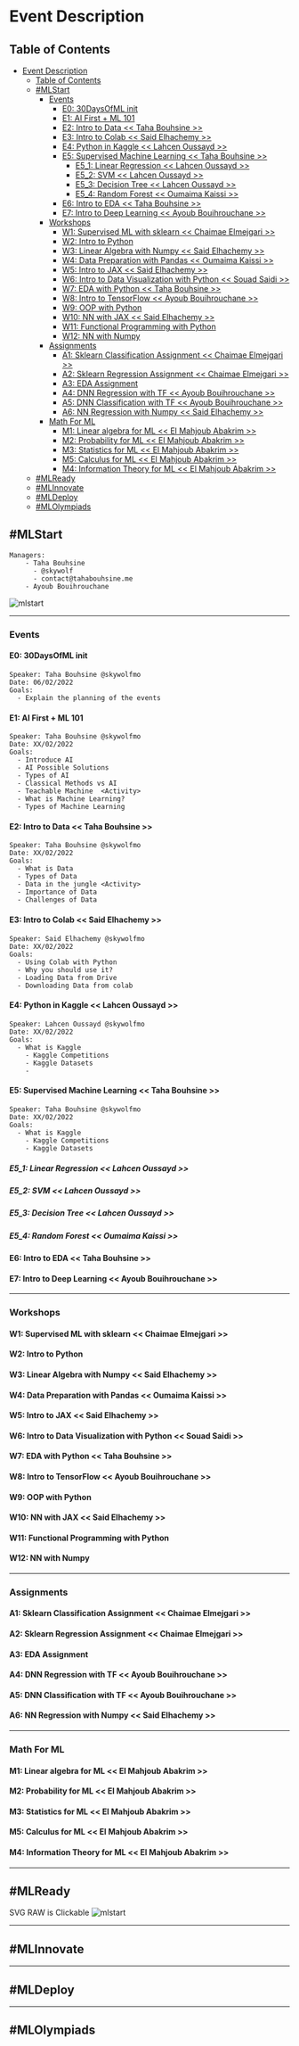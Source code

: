 # Event Description

## Table of Contents
- [Event Description](#event-description)
  - [Table of Contents](#table-of-contents)
  - [#MLStart](#mlstart)
    - [Events](#events)
      - [E0: 30DaysOfML init](#e0-30daysofml-init)
      - [E1: AI First + ML 101](#e1-ai-first--ml-101)
      - [E2: Intro to Data  << Taha Bouhsine >>](#e2-intro-to-data---taha-bouhsine-)
      - [E3: Intro to Colab  << Said Elhachemy >>](#e3-intro-to-colab---said-elhachemy-)
      - [E4: Python in Kaggle  << Lahcen Oussayd >>](#e4-python-in-kaggle---lahcen-oussayd-)
      - [E5: Supervised Machine Learning  << Taha Bouhsine >>](#e5-supervised-machine-learning---taha-bouhsine-)
        - [E5_1: Linear Regression << Lahcen Oussayd >>](#e5_1-linear-regression--lahcen-oussayd-)
        - [E5_2: SVM << Lahcen Oussayd >>](#e5_2-svm--lahcen-oussayd-)
        - [E5_3: Decision Tree << Lahcen Oussayd >>](#e5_3-decision-tree--lahcen-oussayd-)
        - [E5_4: Random Forest  << Oumaima Kaissi >>](#e5_4-random-forest---oumaima-kaissi-)
      - [E6: Intro to EDA  << Taha Bouhsine >>](#e6-intro-to-eda---taha-bouhsine-)
      - [E7: Intro to Deep Learning  << Ayoub Bouihrouchane >>](#e7-intro-to-deep-learning---ayoub-bouihrouchane-)
    - [Workshops](#workshops)
      - [W1: Supervised ML with sklearn << Chaimae Elmejgari >>](#w1-supervised-ml-with-sklearn--chaimae-elmejgari-)
      - [W2: Intro to Python](#w2-intro-to-python)
      - [W3: Linear Algebra with Numpy << Said Elhachemy >>](#w3-linear-algebra-with-numpy--said-elhachemy-)
      - [W4: Data Preparation with Pandas << Oumaima Kaissi >>](#w4-data-preparation-with-pandas--oumaima-kaissi-)
      - [W5: Intro to JAX << Said Elhachemy >>](#w5-intro-to-jax--said-elhachemy-)
      - [W6: Intro to Data Visualization with Python << Souad Saidi >>](#w6-intro-to-data-visualization-with-python--souad-saidi-)
      - [W7: EDA with Python << Taha Bouhsine >>](#w7-eda-with-python--taha-bouhsine-)
      - [W8: Intro to TensorFlow << Ayoub Bouihrouchane >>](#w8-intro-to-tensorflow--ayoub-bouihrouchane-)
      - [W9: OOP with Python](#w9-oop-with-python)
      - [W10: NN with JAX << Said Elhachemy >>](#w10-nn-with-jax--said-elhachemy-)
      - [W11: Functional Programming with Python](#w11-functional-programming-with-python)
      - [W12: NN with Numpy](#w12-nn-with-numpy)
    - [Assignments](#assignments)
      - [A1: Sklearn Classification Assignment << Chaimae Elmejgari >>](#a1-sklearn-classification-assignment--chaimae-elmejgari-)
      - [A2: Sklearn Regression Assignment << Chaimae Elmejgari >>](#a2-sklearn-regression-assignment--chaimae-elmejgari-)
      - [A3: EDA Assignment](#a3-eda-assignment)
      - [A4: DNN Regression with TF << Ayoub Bouihrouchane >>](#a4-dnn-regression-with-tf--ayoub-bouihrouchane-)
      - [A5: DNN Classification with TF << Ayoub Bouihrouchane >>](#a5-dnn-classification-with-tf--ayoub-bouihrouchane-)
      - [A6: NN Regression with Numpy << Said Elhachemy >>](#a6-nn-regression-with-numpy--said-elhachemy-)
    - [Math For ML](#math-for-ml)
      - [M1: Linear algebra for ML << El Mahjoub Abakrim >>](#m1-linear-algebra-for-ml--el-mahjoub-abakrim-)
      - [M2: Probability for ML << El Mahjoub Abakrim >>](#m2-probability-for-ml--el-mahjoub-abakrim-)
      - [M3: Statistics for ML << El Mahjoub Abakrim >>](#m3-statistics-for-ml--el-mahjoub-abakrim-)
      - [M5: Calculus for ML << El Mahjoub Abakrim >>](#m5-calculus-for-ml--el-mahjoub-abakrim-)
      - [M4: Information Theory for ML << El Mahjoub Abakrim >>](#m4-information-theory-for-ml--el-mahjoub-abakrim-)
  - [#MLReady](#mlready)
  - [#MLInnovate](#mlinnovate)
  - [#MLDeploy](#mldeploy)
  - [#MLOlympiads](#mlolympiads)

## #MLStart
    Managers:
        - Taha Bouhsine 
          - @skywolf 
          - contact@tahabouhsine.me
        - Ayoub Bouihrouchane
![mlstart](out/mlstart/MLStart.svg)

---
### Events

#### E0: 30DaysOfML init

    Speaker: Taha Bouhsine @skywolfmo 
    Date: 06/02/2022
    Goals: 
      - Explain the planning of the events


#### E1: AI First + ML 101

    Speaker: Taha Bouhsine @skywolfmo 
    Date: XX/02/2022
    Goals: 
      - Introduce AI
      - AI Possible Solutions
      - Types of AI
      - Classical Methods vs AI
      - Teachable Machine  <Activity>
      - What is Machine Learning?
      - Types of Machine Learning

#### E2: Intro to Data  << Taha Bouhsine >>
    Speaker: Taha Bouhsine @skywolfmo 
    Date: XX/02/2022
    Goals: 
      - What is Data
      - Types of Data
      - Data in the jungle <Activity>
      - Importance of Data
      - Challenges of Data
#### E3: Intro to Colab  << Said Elhachemy >>
    Speaker: Said Elhachemy @skywolfmo 
    Date: XX/02/2022
    Goals: 
      - Using Colab with Python
      - Why you should use it?
      - Loading Data from Drive
      - Downloading Data from colab

#### E4: Python in Kaggle  << Lahcen Oussayd >>
    Speaker: Lahcen Oussayd @skywolfmo 
    Date: XX/02/2022
    Goals: 
      - What is Kaggle
        - Kaggle Competitions
        - Kaggle Datasets
        - 

#### E5: Supervised Machine Learning  << Taha Bouhsine >>
    Speaker: Taha Bouhsine @skywolfmo 
    Date: XX/02/2022
    Goals: 
      - What is Kaggle
        - Kaggle Competitions
        - Kaggle Datasets
##### E5_1: Linear Regression << Lahcen Oussayd >>
##### E5_2: SVM << Lahcen Oussayd >>
##### E5_3: Decision Tree << Lahcen Oussayd >>
##### E5_4: Random Forest  << Oumaima Kaissi >>
#### E6: Intro to EDA  << Taha Bouhsine >>
#### E7: Intro to Deep Learning  << Ayoub Bouihrouchane >>

---
### Workshops

#### W1: Supervised ML with sklearn << Chaimae Elmejgari >>  
#### W2: Intro to Python 
#### W3: Linear Algebra with Numpy << Said Elhachemy >> 
#### W4: Data Preparation with Pandas << Oumaima Kaissi >> 
#### W5: Intro to JAX << Said Elhachemy >> 
#### W6: Intro to Data Visualization with Python << Souad Saidi >> 
#### W7: EDA with Python << Taha Bouhsine >> 
#### W8: Intro to TensorFlow << Ayoub Bouihrouchane >>  
#### W9: OOP with Python 
#### W10: NN with JAX << Said Elhachemy >> 
#### W11: Functional Programming with Python 
#### W12: NN with Numpy 

---
### Assignments

#### A1: Sklearn Classification Assignment << Chaimae Elmejgari >> 

#### A2: Sklearn Regression Assignment << Chaimae Elmejgari >> 

#### A3: EDA Assignment 

#### A4: DNN Regression with TF << Ayoub Bouihrouchane >> 

#### A5: DNN Classification with TF << Ayoub Bouihrouchane >> 

#### A6: NN Regression with Numpy << Said Elhachemy >> 

---
### Math For ML
#### M1: Linear algebra for ML << El Mahjoub Abakrim >> 
#### M2: Probability for ML << El Mahjoub Abakrim >> 
#### M3: Statistics for ML << El Mahjoub Abakrim >> 
#### M5: Calculus for ML << El Mahjoub Abakrim >>  
#### M4: Information Theory for ML << El Mahjoub Abakrim >> 

---
## #MLReady
SVG RAW is Clickable
![mlstart](out/mlready_roadmap/MLReady.svg)

---
## #MLInnovate

---
## #MLDeploy

---
## #MLOlympiads